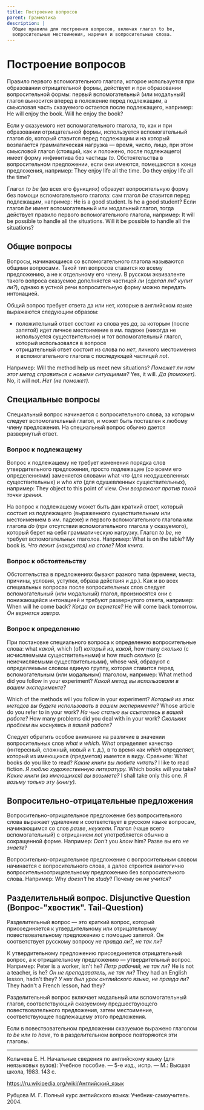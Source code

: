 ```yaml
---
title: Построение вопросов
parent: Грамматика
description: |
  Общие правила для построения вопросов, включая глагол to be,
  вопросительные местоимения, наречия и вопросительные слова.
---
```


# Построение вопросов

Правило первого вспомогательного глагола, которое используется при
образовании отрицательной формы, действует и при образовании
вопросительной формы: первый вспомогательный (или модальный) глагол
выносится вперед в положение перед подлежащим, а смысловая часть
сказуемого остается после подлежащего, например: Не will enjoy the
book.  Will he enjoy the book?

Если у сказуемого нет вспомогательного глагола, то, как и при
образовании отрицательной формы, используется вспомогательный глагол
*do*, который ставится перед подлежащим и на который возлагается
грамматическая нагрузка — время, число, лицо, при этом смысловой
глагол (стоящий, как и положено, после подлежащего) имеет форму
инфинитива без частицы *to*.  Обстоятельства в вопросительном
предложении, если они имеются, помещаются в конце предложения,
например: They enjoy life all the time.  Do they enjoy life all the
time?

Глагол *to be* (во всех его функциях) образует вопросительную форму
без помощи вспомогательного глагола: сам глагол *be* ставится перед
подлежащим, например: Не is a good student.  Is he a good student?
Если глагол *be* имеет вспомогательный или модальный глагол, тогда
действует правило первого вспомогательного глагола, например: It will
be possible to handle all the situations.  Will it be possible to
handle all the situations?


## Общие вопросы

Вопросы, начинающиеся со вспомогательного глагола называются общими
вопросами.  Такой тип вопросов ставится ко всему предложению, а не к
отдельному его члену.  В русском эквиваленте такого вопроса сказуемое
дополняется частицей *ли* (*сделал ли?* *купит ли?*), однако в устной
речи вопросительную форму можно передать интонацией.

Общий вопрос требует ответа да или нет, которые в
английском языке выражаются следующим образом:
- положительный ответ состоит из слова yes *да*, за которым (после
  запятой) идет личное местоимение в им. падеже (никогда не
  используется существительное) и тот вспомогательный глагол, который
  использовался в вопросе
- отрицательный ответ состоит из слова
no *нет*, личного местоимения и вспомогательного
глагола с последующей частицей *not*.

Например: Will the method help us meet new situations?  *Поможет ли
нам этот метод справиться с новыми ситуациями?* Yes, it will.  *Да
(поможет).* No, it will not.  *Нет (не поможет).*


## Специальные вопросы

Специальный вопрос начинается с вопросительного слова, за которым
следует вспомогательный глагол, и может быть поставлен к любому члену
предложения.  На специальный вопрос обычно дается развернутый ответ.


### Вопрос к подлежащему

Вопрос к подлежащему не требует изменения порядка слов утвердительного
предложения, просто подлежащее (со всеми его определениями) заменяется
словами what *что* (для неодушевленных существительных) и who *кто*
(для одушевленных существительных), например: They object to this
point of view.  *Они возражают против такой точки зрения.*

На вопрос к подлежащему может быть дан краткий ответ, который состоит
из подлежащего (выраженного существительным или местоимением в
им. падеже) и первого вспомогательного глагола или глагола *do* (при
отсутствии вспомогательного глагола у сказуемого), который берет на
себя грамматическую нагрузку.  Глагол *to be*, не требует
вспомогательных глаголов.  Например: What is on the table?  My book
is.  *Что лежит (находится) на столе?  Моя книга.*


### Вопрос к обстоятельству

Обстоятельства в предложениях бывают разного типа (времени, места,
причины, условия, уступки, образа действия и др.).  Как и во всех
специальных вопросах после вопросительных слов следует вспомогательный
(или модальный) глагол, произносятся они с понижающейся интонацией и
требуют развернутого ответа, например: When will he come back?  *Когда
он вернется?* Не will come back tomorrow. *Он вернется завтра.*


### Вопрос к определению

При постановке специального вопроса к определению вопросительные
слова: what *какой*, which (of) *который из*, *какой*, how many
*сколько* (с исчисляемыми существительными) и how much *сколько* (с
неисчисляемыми существительными), whose *чей*, образуют с определяемым
словом единую группу, которая ставится перед вспомогательным (или
модальным) глаголом, например: What method did you follow in your
experiment?  *Какой метод вы использовали в вашем эксперименте?*

Which of the methods will you follow in your experiment?  *Который из
этих методов вы будете использовать в вашем эксперименте?* Whose
article do you refer to in your work?  *На чью статью вы ссылаетесь в
вашей работе?* How many problems did you deal with in your work?
*Скольких проблем вы коснулись в вашей работе?*

Следует обратить особое внимание на различие в значении вопросительных
слов *what* и *which*.  *What* определяет качество (интересный,
сложный, новый и т. д.), в то время как *which* определяет, который из
имеющихся (предметов) имеется в виду.  Сравните: What books do you
like to read?  *Какие книги вы любите читать?* I like to read fiction.
*Я люблю художественную литературу.* Which books will you take?
*Какие книги (из имеющихся) вы возьмете?* I shall take only this one.
*Я возьму только эту (книгу).*













## Вопросительно-отрицательные предложения

Вопросительно-отрицательное предложение без вопросительного слова
выражает удивление и соответствует в русском языке вопросам,
начинающимся со слов *разве*, *неужели*.  Глагол (чаще всего
вспомогательный) с отрицанием *not* употребляется обычно в сокращенной
форме.  Например: *Don't* you *know* him?  Разве вы его *не знаете*?

Вопросительно-отрицательное предложение с вопросительным словом
начинается с вопросительного слова, а далее строится аналогично
вопросительноотрицательному предложению без вопросительного
слова. Например: Why *doesn't* he *study*?  Почему он *не учится*?


## Разделительный вопрос.  Disjunctive Question (Вопрос-"хвостик". Tail-Question)

Разделительный вопрос — это краткий вопрос, который присоединяется к
утвердительному или отрицательному повествовательному предложению с
помощью запятой.  Он соответствует русскому вопросу *не правда ли?*,
*не так ли?*

К утвердительному предложению присоединяется отрицательный вопрос, а к
отрицательному предложению — утвердительный вопрос.  Например: Peter
is a worker, isn't he?  *Петр рабочий, не так ли?* He is not a
teacher, is he?  *Он не преподаватель, не так ли?* They had an English
lesson, hadn't they?  *У них был урок английского языка, не правда
ли?* They hadn't a French lesson, had they?

Разделительный вопрос включает модальный или вспомогательный глагол,
соответствующий сказуемому предшествующего повествовательного
предложения, затем местоимение, соответствующее подлежащему этого
предложения.

Если в повествовательном предложении сказуемое выражено глаголом *to
be* или *to have*, то в разделительном вопросе повторяются эти
глаголы.


---

Колычева Е. Н.  Начальные сведения по английскому языку (для
неязыковых вузов): Учебное пособие. — 5-е изд., испр. — М.: Высшая
школа, 1983. 143 с.

https://ru.wikipedia.org/wiki/Английский_язык

Рубцова М. Г.  Полный курс английского языка: Учебник-самоучитель.
2004.
